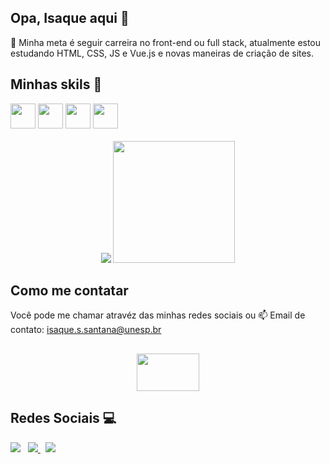 ## Opa, Isaque aqui 👋

🔭 Minha meta é seguir carreira no front-end ou full stack, atualmente estou estudando HTML, CSS, JS e Vue.js 
e novas maneiras de criação de sites.

## Minhas skils 🧠

<div> 
    <img src="https://cdn.jsdelivr.net/gh/devicons/devicon/icons/css3/css3-original.svg" width="40">
    <img src="https://cdn.jsdelivr.net/gh/devicons/devicon/icons/html5/html5-original.svg" width="40">
    <img src="https://cdn.jsdelivr.net/gh/devicons/devicon/icons/mysql/mysql-original.svg" width="40">
    <img src="https://cdn.jsdelivr.net/gh/devicons/devicon/icons/php/php-original.svg" width="40">
</div>
<br>

<div align="center">
<picture>
  <source
    srcset="https://github-readme-stats.vercel.app/api?username=IsaqueCTI&show_icons=true&theme=dark"
    media="(prefers-color-scheme: dark)"
  />
  <source
    srcset="https://github-readme-stats.vercel.app/api?username=IsaqueCTI&show_icons=true"
    media="(prefers-color-scheme: light), (prefers-color-scheme: no-preference)"
  />
  <img src="https://github-readme-stats.vercel.app/api?username=IsaqueCTI&show_icons=true" />
</picture>
    <img height="195em" src="https://github-readme-stats.vercel.app/api/top-langs/?username=IsaqueCTI&layout=compact&langs_count-16&theme=dark"/>    
</div>

## Como me contatar

Você pode me chamar atravéz das minhas redes sociais ou
📫 Email de contato: isaque.s.santana@unesp.br
##

<!-- Fun GIF Section -->
<p align="center">
    <img src="https://sun9-73.userapi.com/impf/13KjueSC2ggxu0dFon1D_6e3eGUASG0DFjeXEg/PUVwj-flmEM.jpg?size=1920x768&quality=95&crop=0,40,1591,635&sign=4868f5fde7beafbe218342146dbc1814&type=cover_group" style="width:100; height:60; object-fit:cover;">
</p>

## Redes Sociais 💻

<a href="https://www.instagram.com/isaque.css/">
    <img src="https://img.shields.io/badge/Instagram-E4405F?style=for-the-badge&logo=instagram&logoColor=white"></a>
</a> &nbsp;
<a href="https://www.facebook.com/profile.php?id=100030372639895&locale=pt_BR">
    <img src="https://img.shields.io/badge/Facebook-1877F2?style=for-the-badge&logo=facebook&logoColor=white">
</a> &nbsp;
<a href="https://www.linkedin.com/in/isaque-sudário-santana-880377238/">
    <img src="https://img.shields.io/badge/LinkedIn-0077B5?style=for-the-badge&logo=linkedin&logoColor=white">
</a>

